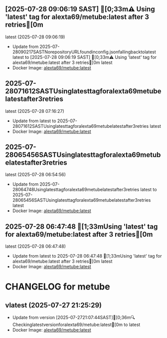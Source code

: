 ## [2025-07-28 09:06:19 SAST] [0;33m⚠️ Using 'latest' tag for alexta69/metube:latest after 3 retries[0m
latest (2025-07-28 09:06:19)
- Update from 2025-07-28090217SASTNorepositoryURLfoundinconfig.jsonfallingbacktolatest
latest to [2025-07-28 09:06:19 SAST] [0;33m⚠️ Using 'latest' tag for alexta69/metube:latest after 3 retries[0m
latest
- Docker Image: [alexta69/metube:latest](https://hub.docker.com/r/alexta69/metube)

## 2025-07-28071612SASTUsinglatesttagforalexta69metubelatestafter3retries
latest (2025-07-28 07:16:27)
- Update from latest to 2025-07-28071612SASTUsinglatesttagforalexta69metubelatestafter3retries
latest
- Docker Image: [alexta69/metube:latest](https://hub.docker.com/r/alexta69/metube)

## 2025-07-28065456SASTUsinglatesttagforalexta69metubelatestafter3retries
latest (2025-07-28 06:54:56)
- Update from 2025-07-28064748Usinglatesttagforalexta69metubelatestafter3retries
latest to 2025-07-28065456SASTUsinglatesttagforalexta69metubelatestafter3retries
latest
- Docker Image: [alexta69/metube:latest](https://hub.docker.com/r/alexta69/metube)

## 2025-07-28 06:47:48 [1;33mUsing 'latest' tag for alexta69/metube:latest after 3 retries[0m
latest (2025-07-28 06:47:48)
- Update from latest to 2025-07-28 06:47:48 [1;33mUsing 'latest' tag for alexta69/metube:latest after 3 retries[0m
latest
- Docker Image: [alexta69/metube:latest](https://hub.docker.com/r/alexta69/metube)

CHANGELOG for metube
===================
## vlatest (2025-07-27 21:25:29)

- Update from version [2025-07-2721:07:44SAST][0;36m🔍Checkinglatestversionforalexta69/metube:latest[0m to latest
- Docker Image: [alexta69/metube:latest](https://hub.docker.com/r/alexta69/metube)